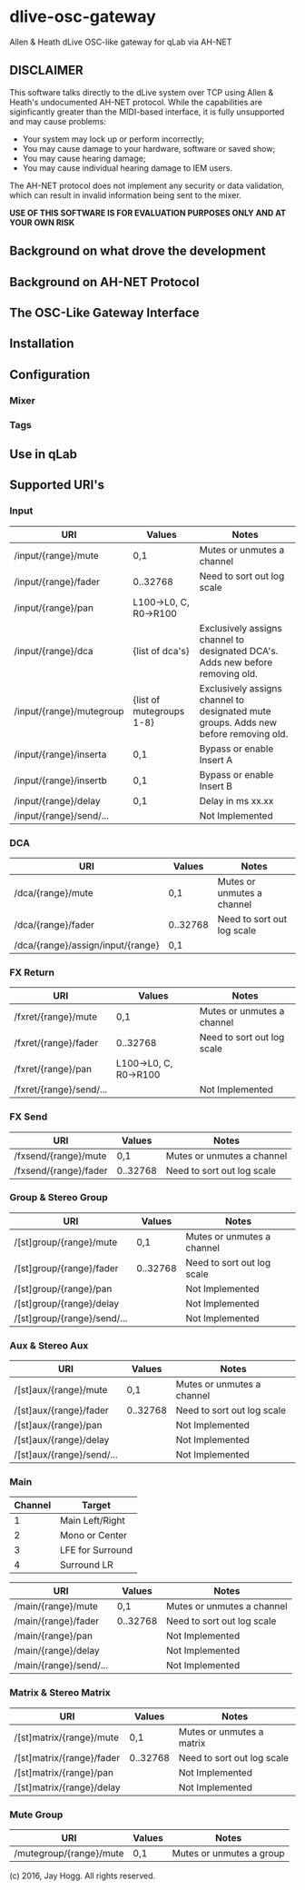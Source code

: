 # dlive-osc-gateway
Allen &amp; Heath dLive OSC-like gateway for qLab via AH-NET

## DISCLAIMER

This software talks directly to the dLive system over TCP using Allen & Heath's undocumented AH-NET
protocol.  While the capabilities are siginficantly greater than the MIDI-based interface, it is 
fully unsupported and may cause problems:
* Your system may lock up or perform incorrectly;
* You may cause damage to your hardware, software or saved show;
* You may cause hearing damage;
* You may cause individual hearing damage to IEM users.

The AH-NET protocol does not implement any security or data validation, which can result in invalid
information being sent to the mixer.  

**USE OF THIS SOFTWARE IS FOR EVALUATION PURPOSES ONLY AND AT YOUR OWN RISK**

## Background on what drove the development

## Background on AH-NET Protocol

## The OSC-Like Gateway Interface

## Installation

## Configuration

### Mixer
### Tags

## Use in qLab

## Supported URI's
### Input

| URI | Values | Notes |
| ----- | ----- | ------------ |
| /input/{range}/mute | 0,1 |  Mutes or unmutes a channel
| /input/{range}/fader | 0..32768 | Need to sort out log scale
| /input/{range}/pan | L100->L0, C, R0->R100
| /input/{range}/dca | {list of dca's} | Exclusively assigns channel to designated DCA's.  Adds new before removing old.
| /input/{range}/mutegroup | {list of mutegroups 1-8} | Exclusively assigns channel to designated mute groups. Adds new before removing old.
| /input/{range}/inserta | 0,1 | Bypass or enable Insert A
| /input/{range}/insertb | 0,1 | Bypass or enable Insert B
| /input/{range}/delay | 0,1 | Delay in ms  xx.xx
| /input/{range}/send/... | | Not Implemented


### DCA
| URI | Values | Notes |
| ----- | ----- | ------------ |
| /dca/{range}/mute | 0,1 |  Mutes or unmutes a channel
| /dca/{range}/fader | 0..32768 | Need to sort out log scale
| /dca/{range}/assign/input/{range} | 0,1 |


### FX Return
| URI | Values | Notes |
| ----- | ----- | ------------ |
| /fxret/{range}/mute | 0,1 |  Mutes or unmutes a channel
| /fxret/{range}/fader | 0..32768 | Need to sort out log scale
| /fxret/{range}/pan | L100->L0, C, R0->R100
| /fxret/{range}/send/... | | Not Implemented

### FX Send
| URI | Values | Notes |
| ----- | ----- | ------------ |
| /fxsend/{range}/mute | 0,1 |  Mutes or unmutes a channel
| /fxsend/{range}/fader | 0..32768 | Need to sort out log scale

### Group & Stereo Group
| URI | Values | Notes |
| ----- | ----- | ------------ |
| /[st]group/{range}/mute | 0,1 |  Mutes or unmutes a channel
| /[st]group/{range}/fader | 0..32768 | Need to sort out log scale
| /[st]group/{range}/pan | | Not Implemented
| /[st]group/{range}/delay | | Not Implemented
| /[st]group/{range}/send/... | | Not Implemented

### Aux & Stereo Aux
| URI | Values | Notes |
| ----- | ----- | ------------ |
| /[st]aux/{range}/mute | 0,1 |  Mutes or unmutes a channel
| /[st]aux/{range}/fader | 0..32768 | Need to sort out log scale
| /[st]aux/{range}/pan | | Not Implemented
| /[st]aux/{range}/delay | | Not Implemented
| /[st]aux/{range}/send/... | | Not Implemented

### Main

| Channel | Target |
| --- | --- |
| 1 | Main Left/Right
| 2 | Mono or Center
| 3 | LFE for Surround
| 4 | Surround LR

| URI | Values | Notes |
| ----- | ----- | ------------ |
| /main/{range}/mute | 0,1 |  Mutes or unmutes a channel
| /main/{range}/fader | 0..32768 | Need to sort out log scale
| /main/{range}/pan | | Not Implemented
| /main/{range}/delay | | Not Implemented
| /main/{range}/send/... | | Not Implemented

### Matrix & Stereo Matrix
| URI | Values | Notes |
| ----- | ----- | ------------ |
| /[st]matrix/{range}/mute | 0,1 |  Mutes or unmutes a matrix
| /[st]matrix/{range}/fader | 0..32768 | Need to sort out log scale
| /[st]matrix/{range}/pan | | Not Implemented
| /[st]matrix/{range}/delay | | Not Implemented


### Mute Group
| URI | Values | Notes |
| ----- | ----- | ------------ |
| /mutegroup/{range}/mute | 0,1 |  Mutes or unmutes a group


(c) 2016, Jay Hogg.  All rights reserved.
